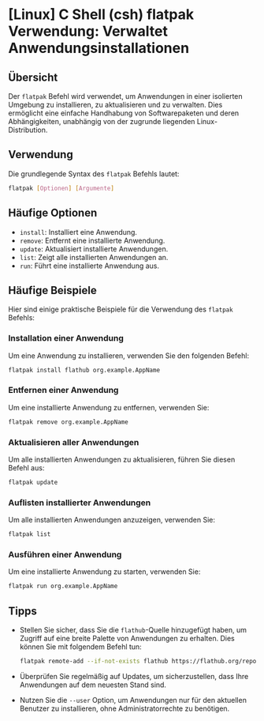 # [Linux] C Shell (csh) flatpak Verwendung: Verwaltet Anwendungsinstallationen

## Übersicht
Der `flatpak` Befehl wird verwendet, um Anwendungen in einer isolierten Umgebung zu installieren, zu aktualisieren und zu verwalten. Dies ermöglicht eine einfache Handhabung von Softwarepaketen und deren Abhängigkeiten, unabhängig von der zugrunde liegenden Linux-Distribution.

## Verwendung
Die grundlegende Syntax des `flatpak` Befehls lautet:

```bash
flatpak [Optionen] [Argumente]
```

## Häufige Optionen
- `install`: Installiert eine Anwendung.
- `remove`: Entfernt eine installierte Anwendung.
- `update`: Aktualisiert installierte Anwendungen.
- `list`: Zeigt alle installierten Anwendungen an.
- `run`: Führt eine installierte Anwendung aus.

## Häufige Beispiele
Hier sind einige praktische Beispiele für die Verwendung des `flatpak` Befehls:

### Installation einer Anwendung
Um eine Anwendung zu installieren, verwenden Sie den folgenden Befehl:

```bash
flatpak install flathub org.example.AppName
```

### Entfernen einer Anwendung
Um eine installierte Anwendung zu entfernen, verwenden Sie:

```bash
flatpak remove org.example.AppName
```

### Aktualisieren aller Anwendungen
Um alle installierten Anwendungen zu aktualisieren, führen Sie diesen Befehl aus:

```bash
flatpak update
```

### Auflisten installierter Anwendungen
Um alle installierten Anwendungen anzuzeigen, verwenden Sie:

```bash
flatpak list
```

### Ausführen einer Anwendung
Um eine installierte Anwendung zu starten, verwenden Sie:

```bash
flatpak run org.example.AppName
```

## Tipps
- Stellen Sie sicher, dass Sie die `flathub`-Quelle hinzugefügt haben, um Zugriff auf eine breite Palette von Anwendungen zu erhalten. Dies können Sie mit folgendem Befehl tun:

  ```bash
  flatpak remote-add --if-not-exists flathub https://flathub.org/repo/flathub.flatpakrepo
  ```

- Überprüfen Sie regelmäßig auf Updates, um sicherzustellen, dass Ihre Anwendungen auf dem neuesten Stand sind.
- Nutzen Sie die `--user` Option, um Anwendungen nur für den aktuellen Benutzer zu installieren, ohne Administratorrechte zu benötigen.